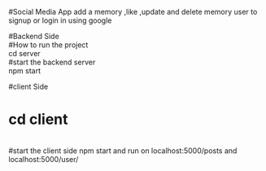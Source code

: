 #Social Media App
add a memory ,like ,update and delete memory
user to signup or login in using google
<br>

#Backend Side
<br>
#How to run the project
<br>
cd server
<br>
#start the backend server
<br>
npm start

#client Side 
<br>
# cd client
<br>
#start the client side 
npm start
and run on localhost:5000/posts and localhost:5000/user/
